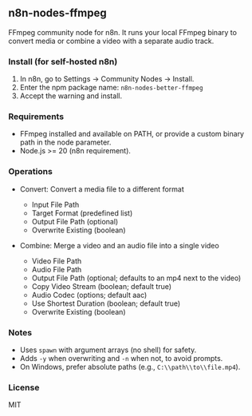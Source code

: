 ## n8n-nodes-ffmpeg

FFmpeg community node for n8n. It runs your local FFmpeg binary to convert media or combine a video with a separate audio track.

### Install (for self-hosted n8n)
1. In n8n, go to Settings → Community Nodes → Install.
2. Enter the npm package name:
   `n8n-nodes-better-ffmpeg`
3. Accept the warning and install.

### Requirements
- FFmpeg installed and available on PATH, or provide a custom binary path in the node parameter.
- Node.js >= 20 (n8n requirement).

### Operations
- Convert: Convert a media file to a different format
  - Input File Path
  - Target Format (predefined list)
  - Output File Path (optional)
  - Overwrite Existing (boolean)

- Combine: Merge a video and an audio file into a single video
  - Video File Path
  - Audio File Path
  - Output File Path (optional; defaults to an mp4 next to the video)
  - Copy Video Stream (boolean; default true)
  - Audio Codec (options; default aac)
  - Use Shortest Duration (boolean; default true)
  - Overwrite Existing (boolean)

### Notes
- Uses `spawn` with argument arrays (no shell) for safety.
- Adds `-y` when overwriting and `-n` when not, to avoid prompts.
- On Windows, prefer absolute paths (e.g., `C:\\path\\to\\file.mp4`).

### License
MIT

